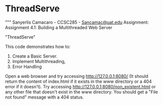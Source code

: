# ThreadServe
"""
Sanyerlis Camacaro - CCSC285 - Sancamac@uat.edu Assignment:
Assignment 4.1: Building a Multithreaded Web Server

"ThreadServe"

This code demonstrates how to:

1. Create a Basic Server.
2. Implement Multithreading,
3. Error Handling

Open a web browser and try accessing http://127.0.0.1:8080/ (It should return the content of index.html if it exists in the www directory or a 404 error if it doesn't).
Try accessing http://127.0.0.1:8080/non_existent.html or any other file that doesn't exist in the www directory. You should get a "File not found" message with a 404 status.
